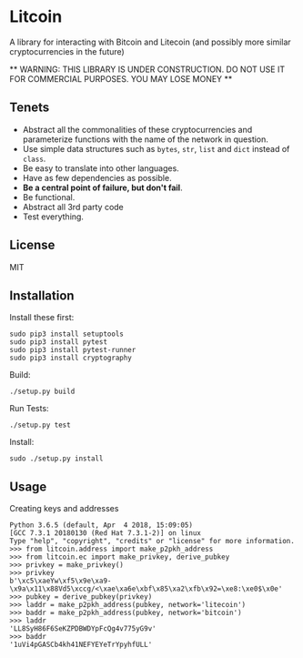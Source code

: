 # **Lit**coin

A library for interacting with Bitcoin and Litecoin (and possibly more similar cryptocurrencies in the future)


** WARNING: THIS LIBRARY IS UNDER CONSTRUCTION. DO NOT USE IT FOR COMMERCIAL PURPOSES. YOU MAY LOSE MONEY **

## Tenets

* Abstract all the commonalities of these cryptocurrencies and parameterize functions with the name of the network in question.
* Use simple data structures such as `bytes`, `str`, `list` and `dict` instead of `class`.
* Be easy to translate into other languages.
* Have as few dependencies as possible.
* **Be a central point of failure, but don't fail**.
* Be functional.
* Abstract all 3rd party code
* Test everything.

## License
MIT

## Installation

Install these first:
```
sudo pip3 install setuptools
sudo pip3 install pytest
sudo pip3 install pytest-runner
sudo pip3 install cryptography
```

Build:
```
./setup.py build
```

Run Tests:
```
./setup.py test
```

Install:
```
sudo ./setup.py install
```

## Usage

Creating keys and addresses
```
Python 3.6.5 (default, Apr  4 2018, 15:09:05) 
[GCC 7.3.1 20180130 (Red Hat 7.3.1-2)] on linux
Type "help", "copyright", "credits" or "license" for more information.
>>> from litcoin.address import make_p2pkh_address
>>> from litcoin.ec import make_privkey, derive_pubkey
>>> privkey = make_privkey()
>>> privkey
b'\xc5\xaeYw\xf5\x9e\xa9-\x9a\x11\x88Vd5\xccg/<\xae\xa6e\xbf\x85\xa2\xfb\x92=\xe8:\xe0$\x0e'
>>> pubkey = derive_pubkey(privkey)
>>> laddr = make_p2pkh_address(pubkey, network='litecoin')
>>> baddr = make_p2pkh_address(pubkey, network='bitcoin')
>>> laddr
'LL8SyH86F6SeKZPDBWDYpFcQg4v775yG9v'
>>> baddr
'1uVi4pGASCb4kh41NEFYEYeTrYpyhfULL'
```
